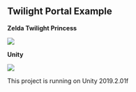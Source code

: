 ## Twilight Portal Example

**Zelda Twilight Princess**

![](zeldaoriginalportal.gif)


**Unity**

![](zeldaportal.gif)

This project is running on Unity 2019.2.01f
